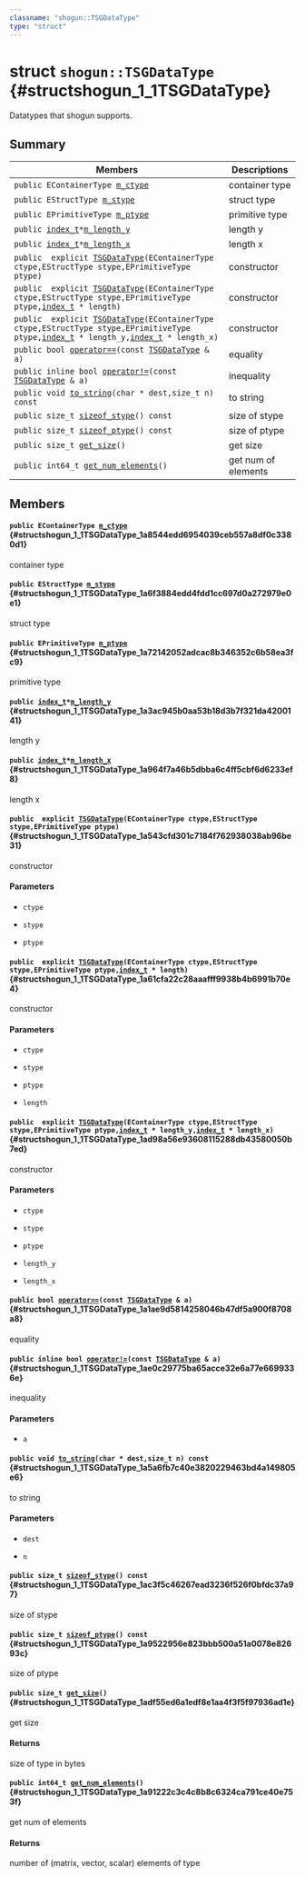 ```yaml
---
classname: "shogun::TSGDataType"
type: "struct"
---
```


# struct `shogun::TSGDataType` {#structshogun_1_1TSGDataType}

Datatypes that shogun supports.

## Summary

 Members                        | Descriptions
--------------------------------|---------------------------------------------
`public EContainerType `[`m_ctype`](#structshogun_1_1TSGDataType_1a8544edd6954039ceb557a8df0c3380d1) | container type
`public EStructType `[`m_stype`](#structshogun_1_1TSGDataType_1a6f3884edd4fdd1cc697d0a272979e0e1) | struct type
`public EPrimitiveType `[`m_ptype`](#structshogun_1_1TSGDataType_1a72142052adcac8b346352c6b58ea3fc9) | primitive type
`public `[`index_t`](#common_8h_1a6da8132ec1234c0d616142e3a246f858)` * `[`m_length_y`](#structshogun_1_1TSGDataType_1a3ac945b0aa53b18d3b7f321da4200141) | length y
`public `[`index_t`](#common_8h_1a6da8132ec1234c0d616142e3a246f858)` * `[`m_length_x`](#structshogun_1_1TSGDataType_1a964f7a46b5dbba6c4ff5cbf6d6233ef8) | length x
`public  explicit `[`TSGDataType`](#structshogun_1_1TSGDataType_1a543cfd301c7184f762938038ab96be31)`(EContainerType ctype,EStructType stype,EPrimitiveType ptype)` | constructor 
`public  explicit `[`TSGDataType`](#structshogun_1_1TSGDataType_1a61cfa22c28aaafff9938b4b6991b70e4)`(EContainerType ctype,EStructType stype,EPrimitiveType ptype,`[`index_t`](#common_8h_1a6da8132ec1234c0d616142e3a246f858)` * length)` | constructor 
`public  explicit `[`TSGDataType`](#structshogun_1_1TSGDataType_1ad98a56e93608115288db43580050b7ed)`(EContainerType ctype,EStructType stype,EPrimitiveType ptype,`[`index_t`](#common_8h_1a6da8132ec1234c0d616142e3a246f858)` * length_y,`[`index_t`](#common_8h_1a6da8132ec1234c0d616142e3a246f858)` * length_x)` | constructor 
`public bool `[`operator==`](#structshogun_1_1TSGDataType_1a1ae9d5814258046b47df5a900f8708a8)`(const `[`TSGDataType`](#structshogun_1_1TSGDataType)` & a)` | equality
`public inline bool `[`operator!=`](#structshogun_1_1TSGDataType_1ae0c29775ba65acce32e6a77e6699336e)`(const `[`TSGDataType`](#structshogun_1_1TSGDataType)` & a)` | inequality 
`public void `[`to_string`](#structshogun_1_1TSGDataType_1a5a6fb7c40e3820229463bd4a149805e6)`(char * dest,size_t n) const` | to string 
`public size_t `[`sizeof_stype`](#structshogun_1_1TSGDataType_1ac3f5c46267ead3236f526f0bfdc37a97)`() const` | size of stype
`public size_t `[`sizeof_ptype`](#structshogun_1_1TSGDataType_1a9522956e823bbb500a51a0078e82693c)`() const` | size of ptype
`public size_t `[`get_size`](#structshogun_1_1TSGDataType_1adf55ed6a1edf8e1aa4f3f5f97936ad1e)`()` | get size 
`public int64_t `[`get_num_elements`](#structshogun_1_1TSGDataType_1a91222c3c4c8b8c6324ca791ce40e753f)`()` | get num of elements 

## Members

#### `public EContainerType `[`m_ctype`](#structshogun_1_1TSGDataType_1a8544edd6954039ceb557a8df0c3380d1) {#structshogun_1_1TSGDataType_1a8544edd6954039ceb557a8df0c3380d1}

container type

#### `public EStructType `[`m_stype`](#structshogun_1_1TSGDataType_1a6f3884edd4fdd1cc697d0a272979e0e1) {#structshogun_1_1TSGDataType_1a6f3884edd4fdd1cc697d0a272979e0e1}

struct type

#### `public EPrimitiveType `[`m_ptype`](#structshogun_1_1TSGDataType_1a72142052adcac8b346352c6b58ea3fc9) {#structshogun_1_1TSGDataType_1a72142052adcac8b346352c6b58ea3fc9}

primitive type

#### `public `[`index_t`](#common_8h_1a6da8132ec1234c0d616142e3a246f858)` * `[`m_length_y`](#structshogun_1_1TSGDataType_1a3ac945b0aa53b18d3b7f321da4200141) {#structshogun_1_1TSGDataType_1a3ac945b0aa53b18d3b7f321da4200141}

length y

#### `public `[`index_t`](#common_8h_1a6da8132ec1234c0d616142e3a246f858)` * `[`m_length_x`](#structshogun_1_1TSGDataType_1a964f7a46b5dbba6c4ff5cbf6d6233ef8) {#structshogun_1_1TSGDataType_1a964f7a46b5dbba6c4ff5cbf6d6233ef8}

length x

#### `public  explicit `[`TSGDataType`](#structshogun_1_1TSGDataType_1a543cfd301c7184f762938038ab96be31)`(EContainerType ctype,EStructType stype,EPrimitiveType ptype)` {#structshogun_1_1TSGDataType_1a543cfd301c7184f762938038ab96be31}

constructor 
#### Parameters
* `ctype` 

* `stype` 

* `ptype`

#### `public  explicit `[`TSGDataType`](#structshogun_1_1TSGDataType_1a61cfa22c28aaafff9938b4b6991b70e4)`(EContainerType ctype,EStructType stype,EPrimitiveType ptype,`[`index_t`](#common_8h_1a6da8132ec1234c0d616142e3a246f858)` * length)` {#structshogun_1_1TSGDataType_1a61cfa22c28aaafff9938b4b6991b70e4}

constructor 
#### Parameters
* `ctype` 

* `stype` 

* `ptype` 

* `length`

#### `public  explicit `[`TSGDataType`](#structshogun_1_1TSGDataType_1ad98a56e93608115288db43580050b7ed)`(EContainerType ctype,EStructType stype,EPrimitiveType ptype,`[`index_t`](#common_8h_1a6da8132ec1234c0d616142e3a246f858)` * length_y,`[`index_t`](#common_8h_1a6da8132ec1234c0d616142e3a246f858)` * length_x)` {#structshogun_1_1TSGDataType_1ad98a56e93608115288db43580050b7ed}

constructor 
#### Parameters
* `ctype` 

* `stype` 

* `ptype` 

* `length_y` 

* `length_x`

#### `public bool `[`operator==`](#structshogun_1_1TSGDataType_1a1ae9d5814258046b47df5a900f8708a8)`(const `[`TSGDataType`](#structshogun_1_1TSGDataType)` & a)` {#structshogun_1_1TSGDataType_1a1ae9d5814258046b47df5a900f8708a8}

equality

#### `public inline bool `[`operator!=`](#structshogun_1_1TSGDataType_1ae0c29775ba65acce32e6a77e6699336e)`(const `[`TSGDataType`](#structshogun_1_1TSGDataType)` & a)` {#structshogun_1_1TSGDataType_1ae0c29775ba65acce32e6a77e6699336e}

inequality 
#### Parameters
* `a`

#### `public void `[`to_string`](#structshogun_1_1TSGDataType_1a5a6fb7c40e3820229463bd4a149805e6)`(char * dest,size_t n) const` {#structshogun_1_1TSGDataType_1a5a6fb7c40e3820229463bd4a149805e6}

to string 
#### Parameters
* `dest` 

* `n`

#### `public size_t `[`sizeof_stype`](#structshogun_1_1TSGDataType_1ac3f5c46267ead3236f526f0bfdc37a97)`() const` {#structshogun_1_1TSGDataType_1ac3f5c46267ead3236f526f0bfdc37a97}

size of stype

#### `public size_t `[`sizeof_ptype`](#structshogun_1_1TSGDataType_1a9522956e823bbb500a51a0078e82693c)`() const` {#structshogun_1_1TSGDataType_1a9522956e823bbb500a51a0078e82693c}

size of ptype

#### `public size_t `[`get_size`](#structshogun_1_1TSGDataType_1adf55ed6a1edf8e1aa4f3f5f97936ad1e)`()` {#structshogun_1_1TSGDataType_1adf55ed6a1edf8e1aa4f3f5f97936ad1e}

get size 
#### Returns
size of type in bytes

#### `public int64_t `[`get_num_elements`](#structshogun_1_1TSGDataType_1a91222c3c4c8b8c6324ca791ce40e753f)`()` {#structshogun_1_1TSGDataType_1a91222c3c4c8b8c6324ca791ce40e753f}

get num of elements 
#### Returns
number of (matrix, vector, scalar) elements of type

